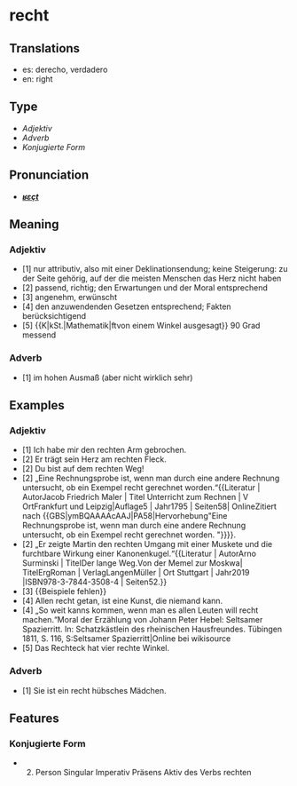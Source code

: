 # recht
## Translations
- es: derecho, verdadero
- en: right
## Type
- _Adjektiv_
- _Adverb_
- _Konjugierte Form_
## Pronunciation
- **_[ʁɛçt](https://commons.wikimedia.org/wiki/File:De-recht.ogg)_**
## Meaning
### Adjektiv
- [1] nur attributiv, also mit einer Deklinations<nowiki></nowiki>endung; keine Steigerung: zu der Seite gehörig, auf der die meisten Menschen das Herz nicht haben
- [2] passend, richtig; den Erwartungen und der Moral entsprechend
- [3] angenehm, erwünscht
- [4] den anzuwendenden Gesetzen entsprechend; Fakten berücksichtigend
- [5] {{K|kSt.|Mathematik|ftvon einem Winkel ausgesagt}} 90 Grad messend
### Adverb
- [1] im hohen Ausmaß (aber nicht wirklich sehr)
## Examples
### Adjektiv
- [1] Ich habe mir den rechten Arm gebrochen.
- [2] Er trägt sein Herz am rechten Fleck.
- [2] Du bist auf dem rechten Weg!
- [2] „Eine Rechnungsprobe ist, wenn man durch eine andere Rechnung untersucht, ob ein Exempel recht gerechnet worden.“<ref>{{Literatur | AutorJacob Friedrich Maler | Titel Unterricht zum Rechnen | V OrtFrankfurt und Leipzig|Auflage5 | Jahr1795 | Seiten58| OnlineZitiert nach {{GBS|ymBQAAAAcAAJ|PA58|Hervorhebung"Eine Rechnungsprobe ist, wenn man durch eine andere Rechnung untersucht, ob ein Exempel recht gerechnet worden. "}}}}.</ref>
- [2] „Er zeigte Martin den rechten Umgang mit einer Muskete und die furchtbare Wirkung einer Kanonenkugel.“<ref>{{Literatur | AutorArno Surminski | TitelDer lange Weg.Von der Memel zur Moskwa| TitelErgRoman | VerlagLangenMüller | Ort Stuttgart | Jahr2019 |ISBN978-3-7844-3508-4 | Seiten52.}}</ref>
- [3] {{Beispiele fehlen}}
- [4] Allen recht getan, ist eine Kunst, die niemand kann.
- [4] „So weit kanns kommen, wenn man es allen Leuten will recht machen.“<ref>Moral der Erzählung von Johann Peter Hebel: Seltsamer Spazierritt. In: Schatzkästlein des rheinischen Hausfreundes. Tübingen 1811, S. 116, S:Seltsamer Spazierritt|Online bei wikisource</ref>
- [5] Das Rechteck hat vier rechte Winkel.
### Adverb
- [1] Sie ist ein recht hübsches Mädchen.
## Features
### Konjugierte Form
- 2. Person Singular Imperativ Präsens Aktiv des Verbs rechten
